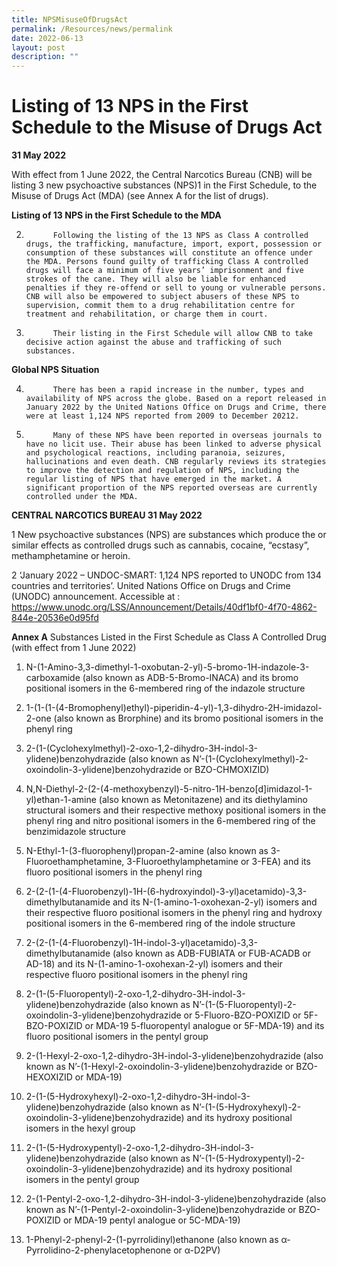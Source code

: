 ```yaml
---
title: NPSMisuseOfDrugsAct
permalink: /Resources/news/permalink
date: 2022-06-13
layout: post
description: ""
---
```

# Listing of 13 NPS in the First Schedule to the Misuse of Drugs Act
**31 May 2022**

With effect from 1 June 2022, the Central Narcotics Bureau (CNB) will be listing 3 new psychoactive substances (NPS)1 in the First Schedule, to the Misuse of Drugs Act (MDA) (see Annex A for the list of drugs).

**Listing of 13 NPS in the First Schedule to the MDA**

2.           Following the listing of the 13 NPS as Class A controlled drugs, the trafficking, manufacture, import, export, possession or consumption of these substances will constitute an offence under the MDA. Persons found guilty of trafficking Class A controlled drugs will face a minimum of five years’ imprisonment and five strokes of the cane. They will also be liable for enhanced penalties if they re-offend or sell to young or vulnerable persons. CNB will also be empowered to subject abusers of these NPS to supervision, commit them to a drug rehabilitation centre for treatment and rehabilitation, or charge them in court. 

3.           Their listing in the First Schedule will allow CNB to take decisive action against the abuse and trafficking of such substances.

**Global NPS Situation**

4.           There has been a rapid increase in the number, types and availability of NPS across the globe. Based on a report released in January 2022 by the United Nations Office on Drugs and Crime, there were at least 1,124 NPS reported from 2009 to December 20212.

5.           Many of these NPS have been reported in overseas journals to have no licit use. Their abuse has been linked to adverse physical and psychological reactions, including paranoia, seizures, hallucinations and even death. CNB regularly reviews its strategies to improve the detection and regulation of NPS, including the regular listing of NPS that have emerged in the market. A significant proportion of the NPS reported overseas are currently controlled under the MDA.




**CENTRAL NARCOTICS BUREAU
31 May 2022**


1 New psychoactive substances (NPS) are substances which produce the or similar effects as controlled drugs such as cannabis, cocaine, “ecstasy”, methamphetamine or heroin.

2 ‘January 2022 – UNDOC-SMART: 1,124 NPS reported to UNODC from 134 countries and territories’. United Nations Office on Drugs and Crime (UNODC) announcement. Accessible at : https://www.unodc.org/LSS/Announcement/Details/40df1bf0-4f70-4862-844e-20536e0d95fd 


**Annex A**
Substances Listed in the First Schedule as Class A Controlled Drug (with effect from 1 June 2022)

1. N-(1-Amino-3,3-dimethyl-1-oxobutan-2-yl)-5-bromo-1H-indazole-3-carboxamide (also known as ADB-5-Bromo-INACA) and its bromo positional isomers in the 6-membered ring of the indazole structure

2. 1-(1-(1-(4-Bromophenyl)ethyl)-piperidin-4-yl)-1,3-dihydro-2H-imidazol-2-one (also known as Brorphine) and its bromo positional isomers in the phenyl ring

3. 2-(1-(Cyclohexylmethyl)-2-oxo-1,2-dihydro-3H-indol-3-ylidene)benzohydrazide (also known as N’-(1-(Cyclohexylmethyl)-2-oxoindolin-3-ylidene)benzohydrazide or BZO-CHMOXIZID)

4. N,N-Diethyl-2-(2-(4-methoxybenzyl)-5-nitro-1H-benzo[d]imidazol-1-yl)ethan-1-amine (also known as Metonitazene) and its diethylamino structural isomers and their respective methoxy positional isomers in the phenyl ring and nitro positional isomers in the 6-membered ring of the benzimidazole structure

5. N-Ethyl-1-(3-fluorophenyl)propan-2-amine (also known as 3-Fluoroethamphetamine, 3-Fluoroethylamphetamine or 3-FEA) and its fluoro positional isomers in the phenyl ring

6. 2-(2-(1-(4-Fluorobenzyl)-1H-(6-hydroxyindol)-3-yl)acetamido)-3,3-dimethylbutanamide and its N-(1-amino-1-oxohexan-2-yl) isomers and their respective fluoro positional isomers in the phenyl ring and hydroxy positional isomers in the 6-membered ring of the indole structure

7. 2-(2-(1-(4-Fluorobenzyl)-1H-indol-3-yl)acetamido)-3,3-dimethylbutanamide (also known as ADB-FUBIATA or FUB-ACADB or AD-18) and its N-(1-amino-1-oxohexan-2-yl) isomers and their respective fluoro positional isomers in the phenyl ring

8. 2-(1-(5-Fluoropentyl)-2-oxo-1,2-dihydro-3H-indol-3-ylidene)benzohydrazide (also known as N’-(1-(5-Fluoropentyl)-2-oxoindolin-3-ylidene)benzohydrazide or 5-Fluoro-BZO-POXIZID or 5F-BZO-POXIZID or MDA-19 5-fluoropentyl analogue or 5F-MDA-19) and its fluoro positional isomers in the pentyl group

9. 2-(1-Hexyl-2-oxo-1,2-dihydro-3H-indol-3-ylidene)benzohydrazide (also known as N’-(1-Hexyl-2-oxoindolin-3-ylidene)benzohydrazide or BZO-HEXOXIZID or MDA-19)

10. 2-(1-(5-Hydroxyhexyl)-2-oxo-1,2-dihydro-3H-indol-3-ylidene)benzohydrazide (also known as N’-(1-(5-Hydroxyhexyl)-2-oxoindolin-3-ylidene)benzohydrazide) and its hydroxy positional isomers in the hexyl group

11. 2-(1-(5-Hydroxypentyl)-2-oxo-1,2-dihydro-3H-indol-3-ylidene)benzohydrazide (also known as N’-(1-(5-Hydroxypentyl)-2-oxoindolin-3-ylidene)benzohydrazide) and its hydroxy positional isomers in the pentyl group

12. 2-(1-Pentyl-2-oxo-1,2-dihydro-3H-indol-3-ylidene)benzohydrazide (also known as N’-(1-Pentyl-2-oxoindolin-3-ylidene)benzohydrazide or BZO-POXIZID or MDA-19 pentyl analogue or 5C-MDA-19)

13. 1-Phenyl-2-phenyl-2-(1-pyrrolidinyl)ethanone (also known as α-Pyrrolidino-2-phenylacetophenone or α-D2PV)